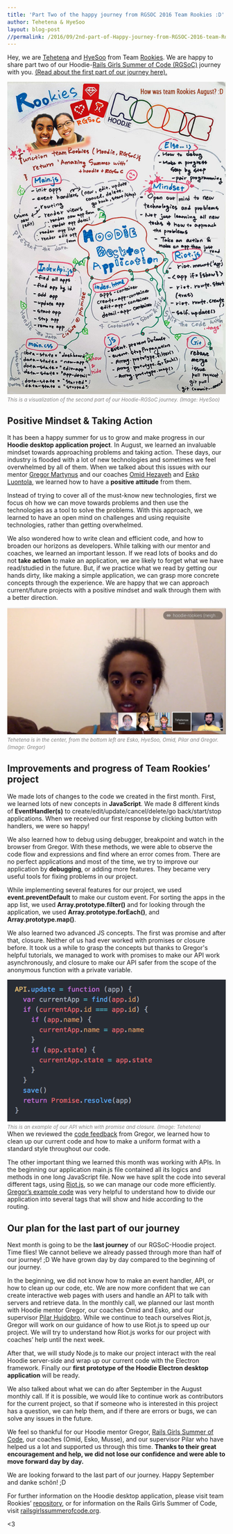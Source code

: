 ```yaml
---
title: 'Part Two of the happy journey from RGSOC 2016 Team Rookies :D'
author: Tehetena & HyeSoo
layout: blog-post
//permalink: /2016/09/2nd-part-of-Happy-journey-from-RGSOC-2016-team-Rookies/
---
```


Hey, we are [Tehetena](https://github.com/titay2) and [HyeSoo](https://github.com/flyjwayur) from Team [Rookies](https://twitter.com/hoodierookies). We are happy to share part two of our Hoodie-[Rails Girls Summer of Code (RGSoC)](http://railsgirlssummerofcode.org/) journey with you. [(Read about the first part of our journey here).](http://hood.ie/blog/rgsoc-team-rookies-month-1.html)

![Summary of our #2 our Hoodie-RGSoC journey](/blog/images/201609/team-Rookies-Summryofpart2Journey.jpg)<br>
<font color="grey"><small><i>This is a visualization of the second part of our Hoodie-RGSoC journey. (Image: HyeSoo)</i></small></font>

## Positive Mindset & Taking Action

It has been a happy summer for us to grow and make progress in our __Hoodie desktop application project__. In August, we learned an invaluable mindset towards approaching problems and taking action. These days, our industry is flooded with a lot of new technologies and sometimes we feel overwhelmed by all of them. When we talked about this issues with our mentor [Gregor Martynus](https://twitter.com/gr2m) and our coaches [Omid Hezaveh](https://github.com/omidfi) and [Esko Luontola](https://twitter.com/orfjackal), we learned how to have a __positive attitude__ from them. 

Instead of trying to cover all of the must-know new technologies, first we focus oh how we can move towards problems and then use the technologies as a tool to solve the problems. With this approach, we learned to have an open mind on challenges and using requisite technologies, rather than getting overwhelmed.  

We also wondered how to write clean and efficient code, and how to broaden our horizons as developers. While talking with our mentor and coaches, we learned an important lesson. If we read lots of books and do not __take action__ to make an application, we are likely to forget what we have read/studied in the future. But, if we practice what we read by getting our hands dirty, like making a simple application, we can grasp more concrete concepts through the experience. We are happy that we can approach current/future projects with a positive mindset and walk through them with a better direction.

![2nd Monthly call with a mentor, coaches and a supervisor](/blog/images/201609/team-Rookies-2nd-Monthlycall.png)<br>
<font color="grey"><small><i>Tehetena is in the center, from the bottom left are Esko, HyeSoo, Omid, Pilar and Gregor. (Image: Gregor)</i></small></font>

## Improvements and progress of Team Rookies’ project

We made lots of changes to the code we created in the first month. First, we learned lots of new concepts in __JavaScript__. We made 8 different kinds of __EventHandler(s)__ to create/edit/update/cancel/delete/go back/start/stop applications. When we received our first response by clicking button with handlers, we were so happy! 

We also learned how to debug using debugger, breakpoint and watch in the browser from Gregor. With these methods, we were able to observe the code flow and expressions and find where an error comes from. There are no perfect applications and most of the time, we try to improve our application by __debugging__, or adding more features. They became very useful tools for fixing problems in our project.

While implementing several features for our project, we used __event.preventDefault__ to make our custom event. For sorting the apps in the app list, we used __Array.prototype.filter()__ and for looking through the application, we used __Array.prototype.forEach()__, and __Array.prototype.map()__.

We also learned two advanced JS concepts. The first was promise and after that, closure. Neither of us had ever worked with promises or closure before. It took us a while to grasp the concepts but thanks to Gregor's helpful tutorials, we managed to work with promises to make our API work asynchronously, and closure to make our API safer from the scope of the anonymous function with a private variable.

![Promise and Closure](/blog/images/201609/team-Rookies-code.png)<br>
<font color="grey"><small><i>This is an example of our API which with promise and closure. (Image: Tehetena)</i></small></font>
<br>
When we reviewed the [code feedback](https://github.com/Rookies-RGSOC2016/hoodie-electron-app/commits/gh-pages) from Gregor, we learned how to clean up our current code and how to make a uniform format with a standard style throughout our code.

The other important thing we learned this month was working with APIs. In the beginning our application main.js file contained all its logics and methods in one long JavaScript file. Now we have split the code into several different tags, using [Riot.js](http://riotjs.com/), so we can manage our code more efficiently. [Gregor’s example code](https://github.com/gr2m/riot-router-example) was very helpful to understand how to divide our application into several tags that will show and hide according to the routing.

## Our plan for the last part of our journey

Next month is going to be the __last journey__ of our RGSoC-Hoodie project. Time flies! We cannot believe we already passed through more than half of our journey! ;D We have grown day by day compared to the beginning of our journey. 

In the beginning, we did not know how to make an event handler, API, or how to clean up our code, etc. We are now more confident that we can create interactive web pages with users and handle an API to talk with servers and retrieve data.
In the monthly call, we planned our last month with Hoodie mentor Gregor, our coaches Omid and Esko, and our supervisor [Pilar Huidobro](https://twitter.com/Althaire). While we continue to teach ourselves Riot.js, Gregor will work on our guidance of how to use Riot.js to speed up our project. We will try to understand how Riot.js works for our project with coaches’ help until the next week. 

After that, we will study Node.js to make our project interact with the real Hoodie server-side and wrap up our current code with the Electron framework. Finally our __first prototype of the Hoodie Electron desktop application__ will be ready.

We also talked about what we can do after September in the August monthly call. If it is possible, we would like to continue work as contributors for the current project, so that if someone who is interested in this project has a question, we can help them, and if there are errors or bugs, we can solve any issues in the future.

We feel so thankful for our Hoodie mentor Gregor, [Rails Girls Summer of Code](http://railsgirlssummerofcode.org/), our coaches (Omid, Esko, Musse), and our supervisor Pilar who have helped us a lot and supported us through this time. **Thanks to their great encouragement and help, we did not lose our confidence and were able to move forward day by day.**

We are looking forward to the last part of our journey. Happy September and danke schön! ;D

For further information on the Hoodie desktop application, please visit team Rookies’ [repository](https://github.com/Rookies-RGSOC2016/hoodie-electron-app), or for information on the Rails Girls Summer of Code, visit [railsgirlssummerofcode.org](http://railsgirlssummerofcode.org/).

<3
